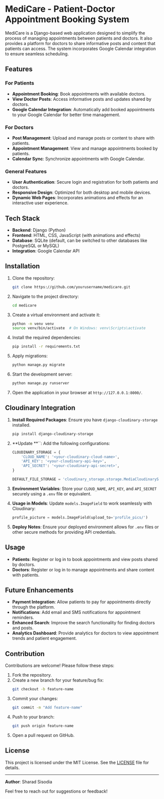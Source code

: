 # MediCare - Patient-Doctor Appointment Booking System

MediCare is a Django-based web application designed to simplify the process of managing appointments between patients and doctors. It also provides a platform for doctors to share informative posts and content that patients can access. The system incorporates Google Calendar integration to ensure seamless scheduling.

## Features

### For Patients

- **Appointment Booking**: Book appointments with available doctors.
- **View Doctor Posts**: Access informative posts and updates shared by doctors.
- **Google Calendar Integration**: Automatically add booked appointments to your Google Calendar for better time management.

### For Doctors

- **Post Management**: Upload and manage posts or content to share with patients.
- **Appointment Management**: View and manage appointments booked by patients.
- **Calendar Sync**: Synchronize appointments with Google Calendar.

### General Features

- **User Authentication**: Secure login and registration for both patients and doctors.
- **Responsive Design**: Optimized for both desktop and mobile devices.
- **Dynamic Web Pages**: Incorporates animations and effects for an interactive user experience.

## Tech Stack

- **Backend**: Django (Python)
- **Frontend**: HTML, CSS, JavaScript (with animations and effects)
- **Database**: SQLite (default, can be switched to other databases like PostgreSQL or MySQL)
- **Integration**: Google Calendar API

## Installation

1. Clone the repository:

   ```bash
   git clone https://github.com/yourusername/medicare.git
   ```

2. Navigate to the project directory:

   ```bash
   cd medicare
   ```

3. Create a virtual environment and activate it:

   ```bash
   python -m venv venv
   source venv/bin/activate  # On Windows: venv\Scripts\activate
   ```

4. Install the required dependencies:

   ```bash
   pip install -r requirements.txt
   ```

5. Apply migrations:

   ```bash
   python manage.py migrate
   ```

6. Start the development server:

   ```bash
   python manage.py runserver
   ```

7. Open the application in your browser at `http://127.0.0.1:8000/`.

## Cloudinary Integration

1. **Install Required Packages**: Ensure you have `django-cloudinary-storage` installed.

   ```bash
   pip install django-cloudinary-storage
   ```

2. **Update **``: Add the following configurations:

   ```python
   CLOUDINARY_STORAGE = {
       'CLOUD_NAME': '<your-cloudinary-cloud-name>',
       'API_KEY': '<your-cloudinary-api-key>',
       'API_SECRET': '<your-cloudinary-api-secret>',
   }

   DEFAULT_FILE_STORAGE = 'cloudinary_storage.storage.MediaCloudinaryStorage'
   ```

3. **Environment Variables**: Store your `CLOUD_NAME`, `API_KEY`, and `API_SECRET` securely using a `.env` file or equivalent.

4. **Usage in Models**: Update `models.ImageField` to work seamlessly with Cloudinary:

   ```python
   profile_picture = models.ImageField(upload_to='profile_pics/')
   ```

5. **Deploy Notes**: Ensure your deployed environment allows for `.env` files or other secure methods for providing API credentials.

## Usage

- **Patients**: Register or log in to book appointments and view posts shared by doctors.
- **Doctors**: Register or log in to manage appointments and share content with patients.

## Future Enhancements

- **Payment Integration**: Allow patients to pay for appointments directly through the platform.
- **Notifications**: Add email and SMS notifications for appointment reminders.
- **Enhanced Search**: Improve the search functionality for finding doctors and posts.
- **Analytics Dashboard**: Provide analytics for doctors to view appointment trends and patient engagement.

## Contribution

Contributions are welcome! Please follow these steps:

1. Fork the repository.
2. Create a new branch for your feature/bug fix:
   ```bash
   git checkout -b feature-name
   ```
3. Commit your changes:
   ```bash
   git commit -m "Add feature-name"
   ```
4. Push to your branch:
   ```bash
   git push origin feature-name
   ```
5. Open a pull request on GitHub.

## License

This project is licensed under the MIT License. See the [LICENSE](LICENSE) file for details.

---

**Author**: Sharad Sisodia

Feel free to reach out for suggestions or feedback!

